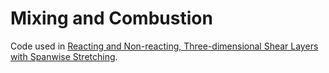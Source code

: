# Mixing and Combustion
 
Code used in [Reacting and Non-reacting, Three-dimensional Shear Layers with Spanwise Stretching](https://arxiv.org/pdf/2206.05587.pdf).
